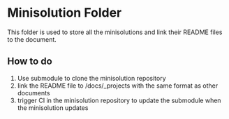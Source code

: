 # Minisolution Folder

This folder is used to store all the minisolutions and link their README files to the document.

## How to do

1. Use submodule to clone the minisolution repository
2. link the README file to /docs/_projects with the same format as other documents
3. trigger CI in the minisolution repository to update the submodule when the minisolution updates